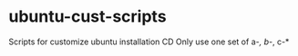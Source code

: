 # ubuntu-cust-scripts
Scripts for customize ubuntu installation CD
Only use one set of a-*, b-*, c-*
